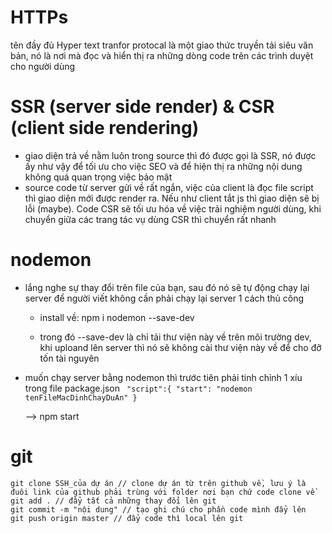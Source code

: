 # HTTPs

tên đầy đủ Hyper text tranfor protocal là một giao thức truyền tải siêu văn bản, nó là nơi mà đọc và hiển thị ra những dòng code trên các trình duyệt cho người dùng

# SSR (server side render) & CSR (client side rendering)

- giao diện trả về nằm luôn trong source thì đó được gọi là SSR, nó được ấy như vậy để tối ưu cho việc SEO và để hiện thị ra những nội dung không quá quan trọng việc bảo mật
- source code từ server gửi về rất ngắn, việc của client là đọc file script thì giao diện mới được render ra. Nếu như client tắt js thì giao diện sẽ bị lỗi (maybe). Code CSR sẽ tối ưu hóa về việc trải nghiệm người dùng, khi chuyển giữa các trang tác vụ dùng CSR thì chuyển rất nhanh

# nodemon

- lắng nghe sự thay đổi trên file của bạn, sau đó nó sẽ tự động chạy lại server để người viết không cần phải chạy lại server 1 cách thủ công

  - install về: npm i nodemon --save-dev

  - trong đó --save-dev là chỉ tải thư viện này về trên môi trường dev, khi uploand lên server thì nó sẽ không cài thư viện này về để cho đỡ tốn tài nguyên

- muốn chạy server bằng nodemon thì trước tiên phải tinh chỉnh 1 xíu trong file package.json
  ` "script":{
"start": "nodemon tenFileMacDinhChayDuAn"
}`

  --> npm start

# git

    git clone SSH_của dự án // clone dự án từ trên github về, lưu ý là đuôi link của github phải trùng với folder nơi bạn chứ code clone về
    git add . // đẩy tất cả những thay đổi lên git
    git commit -m "nội dung" // tạo ghi chú cho phần code mình đẩy lên
    git push origin master // đẩy code thì local lên git
